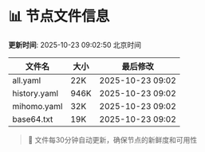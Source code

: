 # 📊 节点文件信息

**更新时间**: 2025-10-23 09:02:50 北京时间

| 文件名 | 大小 | 最后修改 |
|--------|------|----------|
| all.yaml | 22K | 2025-10-23 09:02 |
| history.yaml | 946K | 2025-10-23 09:02 |
| mihomo.yaml | 32K | 2025-10-23 09:02 |
| base64.txt | 19K | 2025-10-23 09:02 |

> 🔄 文件每30分钟自动更新，确保节点的新鲜度和可用性
